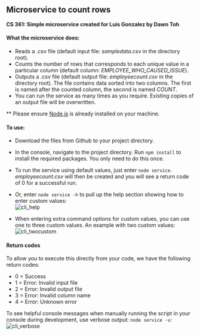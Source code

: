 ## Microservice to count rows
__CS 361: Simple microservice created for Luis Gonzalez by Dawn Toh__

#### What the microservice does:
- Reads a .csv file (default input file: _sampledata.csv_ in the directory root). 
- Counts the number of rows that corresponds to each unique value in a particular column (default column: _EMPLOYEE_WHO_CAUSED_ISSUE_).
- Outputs a .csv file (default output file: _employeecount.csv_ in the directory root). The file contains data sorted into two columns. The first is named after the counted column, the second is named _COUNT_.
- You can run the service as many times as you require. Existing copies of an output file will be overwritten.

** Please ensure [Node.js](https://nodejs.dev/) is already installed on your machine.

#### To use:
- Download the files from Github to your project directory.
- In the console, navigate to the project directory. Run ```npm install``` to install the required packages. You only need to do this once.
- To run the service using default values, just enter ```node service```. _employeecount.csv_ will then be created and you will see a return code of 0 for a successful run.
- Or, enter ```node service -h``` to pull up the help section showing how to enter custom values:\
![cli_help](https://user-images.githubusercontent.com/18608603/166250912-7aae702c-772e-47ae-bd66-06945c61fdf5.PNG)

- When entering extra command options for custom values, you can use one to three custom values. An example with two custom values:\
![cli_twocustom](https://user-images.githubusercontent.com/18608603/166250957-77690bba-caad-41f6-8555-f852f7758614.PNG)

#### Return codes
To allow you to execute this directly from your code, we have the following return codes:
- 0 = Success
- 1 = Error: Invalid input file
- 2 = Error: Invalid output file
- 3 = Error: Invalid column name
- 4 = Error: Unknown error

To see helpful console messages when manually running the script in your console during development, use verbose output: ```node service -v```:\
![cli_verbose](https://user-images.githubusercontent.com/18608603/166251136-dea21755-37c8-446f-bb2b-37a815bcce08.PNG)
